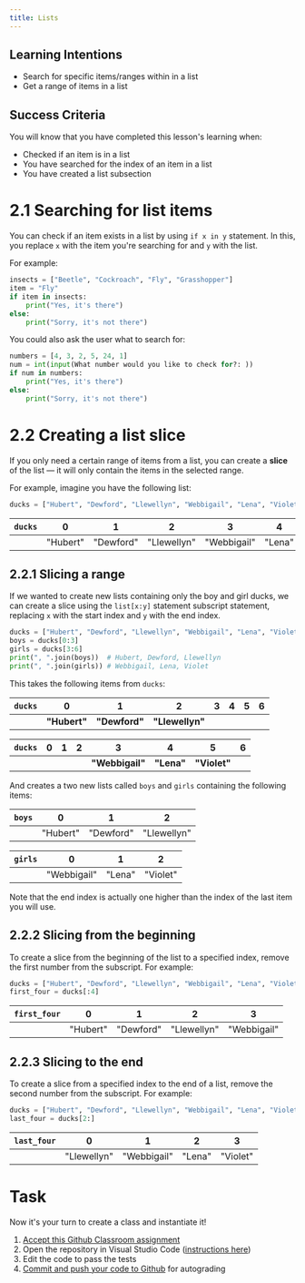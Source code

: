 ```yaml
---
title: Lists
---
```


## Learning Intentions

- Search for specific items/ranges within in a list
- Get a range of items in a list

## Success Criteria

You will know that you have completed this lesson's learning when:

- Checked if an item is in a list
- You have searched for the index of an item in a list
- You have created a list subsection

# 2.1 Searching for list items

You can check if an item exists in a list by using ``if x in y`` statement. In this, you replace ``x`` with the item you're searching for and ``y`` with the list.

For example:

```python
insects = ["Beetle", "Cockroach", "Fly", "Grasshopper"]
item = "Fly"
if item in insects:
    print("Yes, it's there")
else:
    print("Sorry, it's not there")
```

You could also ask the user what to search for:

```python
numbers = [4, 3, 2, 5, 24, 1]
num = int(input(What number would you like to check for?: ))
if num in numbers:
    print("Yes, it's there")
else:
    print("Sorry, it's not there")
```

# 2.2 Creating a list slice

If you only need a certain range of items from a list, you can create a **slice** of the list — it will only contain the items in the selected range.

For example, imagine you have the following list:

```python
ducks = ["Hubert", "Dewford", "Llewellyn", "Webbigail", "Lena", "Violet"]
```

| ``ducks`` | 0 | 1 | 2 | 3 | 4 | 5 | 6 |
| :-- | :-: | :-: | :-: | :-: | :-: | :-: | :-: |
| | "Hubert" | "Dewford" | "Llewellyn" | "Webbigail" | "Lena" | "Violet" | "Scrooge" |

## 2.2.1 Slicing a range

If we wanted to create new lists containing only the boy and girl ducks, we can create a slice using the ``list[x:y]`` statement subscript statement, replacing ``x`` with the start index and ``y`` with the end index.

```python
ducks = ["Hubert", "Dewford", "Llewellyn", "Webbigail", "Lena", "Violet"]
boys = ducks[0:3]
girls = ducks[3:6]
print(", ".join(boys))  # Hubert, Dewford, Llewellyn
print(", ".join(girls)) # Webbigail, Lena, Violet
```

This takes the following items from ``ducks``:

| ``ducks`` | **0** | **1** | **2** | 3 | 4 | 5 | 6 |
| :-- | :-: | :-: | :-: | :-: | :-: | :-: | :-: |
| | **"Hubert"** | **"Dewford"** | **"Llewellyn"** | | | | |

| ``ducks`` | 0 | 1 | 2 | **3** | **4** | **5** | 6 |
| :-- | :-: | :-: | :-: | :-: | :-: | :-: | :-: |
| | | | | **"Webbigail"** | **"Lena"** | **"Violet"** | |

And creates a two new lists called ``boys`` and ``girls`` containing the following items:

| ``boys`` | 0 | 1 | 2 |
| :-- | :-: | :-: | :-: |
| | "Hubert" | "Dewford" | "Llewellyn" |

| ``girls`` | 0 | 1 | 2 |
| :-- | :-: | :-: | :-: |
| | "Webbigail" | "Lena" | "Violet" |

Note that the end index is actually one higher than the index of the last item you will use.

## 2.2.2 Slicing from the beginning

To create a slice from the beginning of the list to a specified index, remove the first number from the subscript. For example:

```python
ducks = ["Hubert", "Dewford", "Llewellyn", "Webbigail", "Lena", "Violet"]
first_four = ducks[:4]
```

| ``first_four`` | 0 | 1 | 2 | 3 |
| :-- | :-: | :-: | :-: | :-: |
| | "Hubert" | "Dewford" | "Llewellyn" | "Webbigail" |

## 2.2.3 Slicing to the end

To create a slice from a specified index to the end of a list, remove the second number from the subscript. For example:

```python
ducks = ["Hubert", "Dewford", "Llewellyn", "Webbigail", "Lena", "Violet"]
last_four = ducks[2:]
```

| ``last_four`` | 0 | 1 | 2 | 3 |
| :-- | :-: | :-: | :-: | :-: |
| | "Llewellyn" | "Webbigail" | "Lena" | "Violet" |

# Task

Now it's your turn to create a class and instantiate it!

1. [Accept this Github Classroom assignment](#)
2. Open the repository in Visual Studio Code ([instructions here](/classroom/classroom.md))
3. Edit the code to pass the tests
4. [Commit and push your code to Github](/classroom/github.md) for autograding